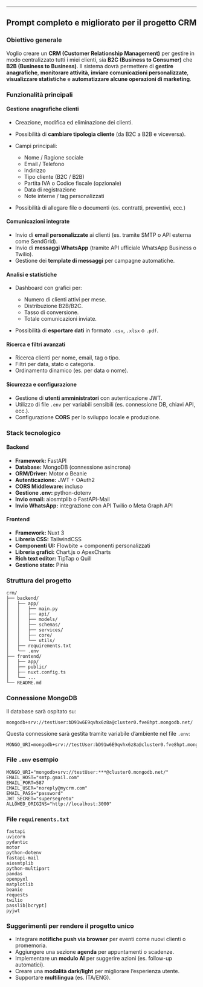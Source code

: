 
---

## Prompt completo e migliorato per il progetto CRM

### Obiettivo generale

Voglio creare un **CRM (Customer Relationship Management)** per gestire in modo centralizzato tutti i miei clienti, sia **B2C (Business to Consumer)** che **B2B (Business to Business)**.
Il sistema dovrà permettere di **gestire anagrafiche**, **monitorare attività**, **inviare comunicazioni personalizzate**, **visualizzare statistiche** e **automatizzare alcune operazioni di marketing**.

### Funzionalità principali

#### Gestione anagrafiche clienti

* Creazione, modifica ed eliminazione dei clienti.
* Possibilità di **cambiare tipologia cliente** (da B2C a B2B e viceversa).
* Campi principali:

  * Nome / Ragione sociale
  * Email / Telefono
  * Indirizzo
  * Tipo cliente (B2C / B2B)
  * Partita IVA o Codice fiscale (opzionale)
  * Data di registrazione
  * Note interne / tag personalizzati
* Possibilità di allegare file o documenti (es. contratti, preventivi, ecc.)

#### Comunicazioni integrate

* Invio di **email personalizzate** ai clienti (es. tramite SMTP o API esterna come SendGrid).
* Invio di **messaggi WhatsApp** (tramite API ufficiale WhatsApp Business o Twilio).
* Gestione dei **template di messaggi** per campagne automatiche.

#### Analisi e statistiche

* Dashboard con grafici per:

  * Numero di clienti attivi per mese.
  * Distribuzione B2B/B2C.
  * Tasso di conversione.
  * Totale comunicazioni inviate.
* Possibilità di **esportare dati** in formato `.csv`, `.xlsx` o `.pdf`.

#### Ricerca e filtri avanzati

* Ricerca clienti per nome, email, tag o tipo.
* Filtri per data, stato o categoria.
* Ordinamento dinamico (es. per data o nome).

#### Sicurezza e configurazione

* Gestione di **utenti amministratori** con autenticazione JWT.
* Utilizzo di file `.env` per variabili sensibili (es. connessione DB, chiavi API, ecc.).
* Configurazione **CORS** per lo sviluppo locale e produzione.

### Stack tecnologico

#### Backend

* **Framework:** FastAPI
* **Database:** MongoDB (connessione asincrona)
* **ORM/Driver:** Motor o Beanie
* **Autenticazione:** JWT + OAuth2
* **CORS Middleware:** incluso
* **Gestione .env:** python-dotenv
* **Invio email:** aiosmtplib o FastAPI-Mail
* **Invio WhatsApp:** integrazione con API Twilio o Meta Graph API

#### Frontend

* **Framework:** Nuxt 3
* **Libreria CSS:** TailwindCSS
* **Componenti UI:** Flowbite + componenti personalizzati
* **Libreria grafici:** Chart.js o ApexCharts
* **Rich text editor:** TipTap o Quill
* **Gestione stato:** Pinia

### Struttura del progetto

```
crm/
├── backend/
│   ├── app/
│   │   ├── main.py
│   │   ├── api/
│   │   ├── models/
│   │   ├── schemas/
│   │   ├── services/
│   │   ├── core/
│   │   └── utils/
│   ├── requirements.txt
│   └── .env
├── frontend/
│   ├── app/
│   ├── public/
│   ├── nuxt.config.ts
│   └── ...
└── README.md
```

### Connessione MongoDB

Il database sarà ospitato su:

```
mongodb+srv://testUser:bD91w6E9qvhx6z8a@cluster0.fve8hpt.mongodb.net/
```

Questa connessione sarà gestita tramite variabile d’ambiente nel file `.env`:

```
MONGO_URI=mongodb+srv://testUser:bD91w6E9qvhx6z8a@cluster0.fve8hpt.mongodb.net/
```

### File `.env` esempio

```
MONGO_URI="mongodb+srv://testUser:***@cluster0.mongodb.net/"
EMAIL_HOST="smtp.gmail.com"
EMAIL_PORT=587
EMAIL_USER="noreply@mycrm.com"
EMAIL_PASS="password"
JWT_SECRET="supersegreto"
ALLOWED_ORIGINS="http://localhost:3000"
```

### File `requirements.txt`

```
fastapi
uvicorn
pydantic
motor
python-dotenv
fastapi-mail
aiosmtplib
python-multipart
pandas
openpyxl
matplotlib
beanie
requests
twilio
passlib[bcrypt]
pyjwt
```

### Suggerimenti per rendere il progetto unico

* Integrare **notifiche push via browser** per eventi come nuovi clienti o promemoria.
* Aggiungere una sezione **agenda** per appuntamenti o scadenze.
* Implementare un **modulo AI** per suggerire azioni (es. follow-up automatici).
* Creare una **modalità dark/light** per migliorare l’esperienza utente.
* Supportare **multilingua** (es. ITA/ENG).
